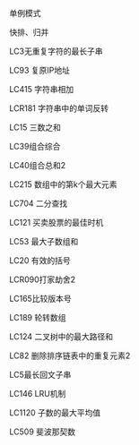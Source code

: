 单例模式

快排、归并

LC3无重复字符的最长子串

LC93 复原IP地址

LC415 字符串相加

LCR181 字符串中的单词反转

LC15 三数之和

LC39组合综合

LC40组合总和2

LC215 数组中的第k个最大元素

LC704 二分查找

LC121 买卖股票的最佳时机

LC53 最大子数组和

LC20 有效的括号

LCR090打家劫舍2

LC165比较版本号

LC189 轮转数组

LC124 二叉树中的最大路径和

LC82 删除排序链表中的重复元素2

LC5最长回文子串

LC146 LRU机制

LC1120 子数的最大平均值

LC509 斐波那契数